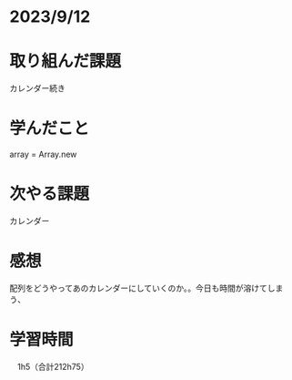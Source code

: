 # 2023/9/12
# 取り組んだ課題
カレンダー続き


# 学んだこと
array = Array.new

# 次やる課題
カレンダー

# 感想
配列をどうやってあのカレンダーにしていくのか。。今日も時間が溶けてしまう、


# 学習時間
　1h5（合計212h75）
